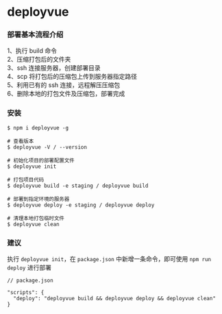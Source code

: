 # deployvue


### 部署基本流程介绍

1、执行 build 命令  
2、压缩打包后的文件夹  
3、ssh 连接服务器，创建部署目录  
4、scp 将打包后的压缩包上传到服务器指定路径  
5、利用已有的 ssh 连接，远程解压压缩包  
6、删除本地的打包文件及压缩包，部署完成  


### 安装

```
$ npm i deployvue -g
```

```
# 查看版本
$ deployvue -V / --version

# 初始化项目的部署配置文件
$ deployvue init

# 打包项目代码
$ deployvue build -e staging / deployvue build

# 部署到指定环境的服务器
$ deployvue deploy -e staging / deployvue deploy

# 清理本地打包临时文件
$ deployvue clean
```


### 建议
执行 `deployvue init`，在 `package.json` 中新增一条命令，即可使用 `npm run deploy` 进行部署
```
// package.json

"scripts": {
  "deploy": "deployvue build && deployvue deploy && deployvue clean"
}
```
